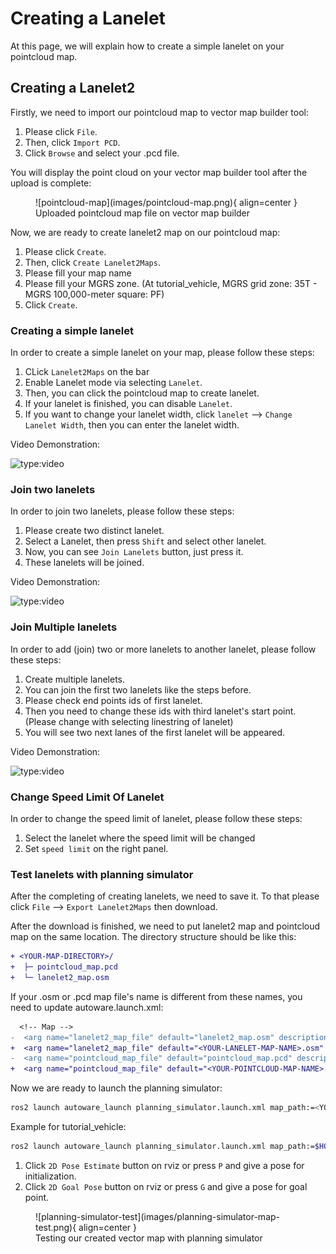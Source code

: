 # Creating a Lanelet

At this page, we will explain how to create a simple lanelet on your pointcloud map.

## Creating a Lanelet2

Firstly, we need to import our pointcloud map to vector map builder tool:

1. Please click `File`.
2. Then, click `Import PCD`.
3. Click `Browse` and select your .pcd file.

You will display the point cloud on your vector map builder tool after the upload is complete:

<figure markdown>
  ![pointcloud-map](images/pointcloud-map.png){ align=center }
  <figcaption>
    Uploaded pointcloud map file on vector map builder
  </figcaption>
</figure>

Now, we are ready to create lanelet2 map on our pointcloud map:

1. Please click `Create`.
2. Then, click `Create Lanelet2Maps`.
3. Please fill your map name
4. Please fill your MGRS zone. (At tutorial_vehicle, MGRS grid zone: 35T - MGRS 100,000-meter square: PF)
5. Click `Create`.

### Creating a simple lanelet

In order to create a simple lanelet on your map, please follow these steps:

1. CLick `Lanelet2Maps` on the bar
2. Enable Lanelet mode via selecting `Lanelet`.
3. Then, you can click the pointcloud map to create lanelet.
4. If your lanelet is finished, you can disable `Lanelet`.
5. If you want to change your lanelet width, click `lanelet` --> `Change Lanelet Width`, then you can enter the lanelet width.

Video Demonstration:

![type:video](https://youtube.com/embed/183PHi84AeU)

### Join two lanelets

In order to join two lanelets, please follow these steps:

1. Please create two distinct lanelet.
2. Select a Lanelet, then press `Shift` and select other lanelet.
3. Now, you can see `Join Lanelets` button, just press it.
4. These lanelets will be joined.

Video Demonstration:

![type:video](https://youtube.com/embed/_tHilFUKDQc)

### Join Multiple lanelets

In order to add (join) two or more lanelets to another lanelet, please follow these steps:

1. Create multiple lanelets.
2. You can join the first two lanelets like the steps before.
3. Please check end points ids of first lanelet.
4. Then you need to change these ids with third lanelet's start point. (Please change with selecting linestring of lanelet)
5. You will see two next lanes of the first lanelet will be appeared.

Video Demonstration:

![type:video](https://youtube.com/embed/l5ZnL0Cjmnk)

### Change Speed Limit Of Lanelet

In order to change the speed limit of lanelet, please follow these steps:

1. Select the lanelet where the speed limit will be changed
2. Set `speed limit` on the right panel.

### Test lanelets with planning simulator

After the completing of creating lanelets, we need to save it.
To that please click `File` --> `Export Lanelet2Maps` then download.

After the download is finished,
we need to put lanelet2 map and pointcloud map on the same location.
The directory structure should be like this:

```diff
+ <YOUR-MAP-DIRECTORY>/
+  ├─ pointcloud_map.pcd
+  └─ lanelet2_map.osm
```

If your .osm or .pcd map file's name is different from these names,
you need to update autoware.launch.xml:

```diff
  <!-- Map -->
-  <arg name="lanelet2_map_file" default="lanelet2_map.osm" description="lanelet2 map file name"/>
+  <arg name="lanelet2_map_file" default="<YOUR-LANELET-MAP-NAME>.osm" description="lanelet2 map file name"/>
-  <arg name="pointcloud_map_file" default="pointcloud_map.pcd" description="pointcloud map file name"/>
+  <arg name="pointcloud_map_file" default="<YOUR-POINTCLOUD-MAP-NAME>.pcd" description="pointcloud map file name"/>
```

Now we are ready to launch the planning simulator:

```bash
ros2 launch autoware_launch planning_simulator.launch.xml map_path:=<YOUR-MAP-FOLDER-DIR> vehicle_model:=<YOUR-VEHICLE-MODEL> sensor_model:=<YOUR-SENSOR-KIT>
```

Example for tutorial_vehicle:

```bash
ros2 launch autoware_launch planning_simulator.launch.xml map_path:=$HOME/Files/autoware_map/tutorial_map/ vehicle_model:=tutorial_vehicle sensor_model:=tutorial_vehicle_sensor_kit vehicle_id:=tutorial_vehicle
```

1. Click `2D Pose Estimate` button on rviz or press `P` and give a pose for initialization.
2. Click `2D Goal Pose` button on rviz or press `G` and give a pose for goal point.

<figure markdown>
  ![planning-simulator-test](images/planning-simulator-map-test.png){ align=center }
  <figcaption>
    Testing our created vector map with planning simulator
  </figcaption>
</figure>
